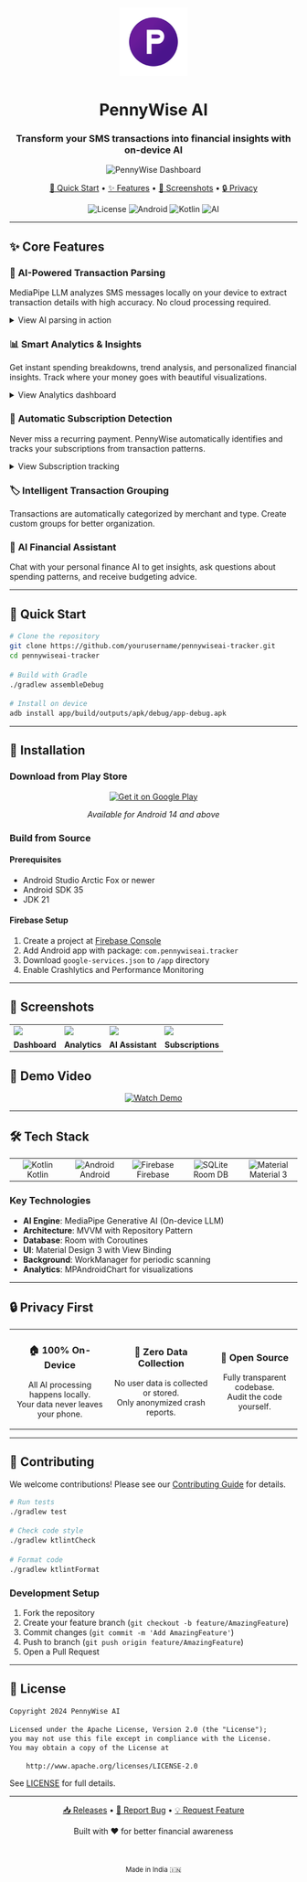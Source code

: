 <div align="center">
  <img src="branding/app-store/ic_launcher_180.png" alt="PennyWise Logo" width="120" height="120">
  
  # PennyWise AI
  
  ### Transform your SMS transactions into financial insights with on-device AI
  
  ![PennyWise Dashboard](screenshots/dashboard.png)
  
  <p align="center">
    <a href="#-quick-start">🚀 Quick Start</a> •
    <a href="#-features">✨ Features</a> •
    <a href="#-screenshots">📸 Screenshots</a> •
    <a href="#-privacy">🔒 Privacy</a>
  </p>
  
  <p align="center">
    <img alt="License" src="https://img.shields.io/badge/license-Apache%202.0-blue">
    <img alt="Android" src="https://img.shields.io/badge/Android-14+-3DDC84?logo=android">
    <img alt="Kotlin" src="https://img.shields.io/badge/Kotlin-1.9.0-7F52FF?logo=kotlin">
    <img alt="AI" src="https://img.shields.io/badge/AI-On--Device-FF6B6B">
  </p>
</div>

---

## ✨ Core Features

### 🤖 **AI-Powered Transaction Parsing**
MediaPipe LLM analyzes SMS messages locally on your device to extract transaction details with high accuracy. No cloud processing required.

<details>
<summary>View AI parsing in action</summary>

![AI Parsing](screenshots/ai.png)
</details>

### 📊 **Smart Analytics & Insights**  
Get instant spending breakdowns, trend analysis, and personalized financial insights. Track where your money goes with beautiful visualizations.

<details>
<summary>View Analytics dashboard</summary>

![Analytics](screenshots/analytics.png)
</details>

### 🔄 **Automatic Subscription Detection**
Never miss a recurring payment. PennyWise automatically identifies and tracks your subscriptions from transaction patterns.

<details>
<summary>View Subscription tracking</summary>

![Subscriptions](screenshots/subscription.png)
</details>

### 🏷️ **Intelligent Transaction Grouping**
Transactions are automatically categorized by merchant and type. Create custom groups for better organization.

### 💬 **AI Financial Assistant**
Chat with your personal finance AI to get insights, ask questions about spending patterns, and receive budgeting advice.

---

## 🚀 Quick Start

```bash
# Clone the repository
git clone https://github.com/yourusername/pennywiseai-tracker.git
cd pennywiseai-tracker

# Build with Gradle
./gradlew assembleDebug

# Install on device
adb install app/build/outputs/apk/debug/app-debug.apk
```

---

## 📱 Installation

### Download from Play Store

<div align="center">
<a href="https://play.google.com/store/apps/details?id=com.pennywiseai.tracker">
<img src="https://img.shields.io/badge/Download_on_Play_Store-414141?style=for-the-badge&logo=google-play&logoColor=white" alt="Get it on Google Play" />
</a>
<p><em>Available for Android 14 and above</em></p>
</div>

### Build from Source

#### Prerequisites
- Android Studio Arctic Fox or newer
- Android SDK 35
- JDK 21

#### Firebase Setup
1. Create a project at [Firebase Console](https://console.firebase.google.com)
2. Add Android app with package: `com.pennywiseai.tracker`
3. Download `google-services.json` to `/app` directory
4. Enable Crashlytics and Performance Monitoring

---

## 📸 Screenshots

<div align="center">
<table>
<tr>
<td><img src="screenshots/dashboard.png" width="200"/></td>
<td><img src="screenshots/analytics.png" width="200"/></td>
<td><img src="screenshots/ai.png" width="200"/></td>
<td><img src="screenshots/subscription.png" width="200"/></td>
</tr>
<tr>
<td align="center"><b>Dashboard</b></td>
<td align="center"><b>Analytics</b></td>
<td align="center"><b>AI Assistant</b></td>
<td align="center"><b>Subscriptions</b></td>
</tr>
</table>
</div>

## 🎥 Demo Video

<div align="center">
  
[![Watch Demo](https://img.shields.io/badge/▶️_Watch_Demo-FF0000?style=for-the-badge)](screenshots/demo.mp4)

</div>

---

## 🛠️ Tech Stack

<table align="center">
<tr>
<td align="center" width="96">
<img src="https://skillicons.dev/icons?i=kotlin" width="48" height="48" alt="Kotlin" />
<br>Kotlin
</td>
<td align="center" width="96">
<img src="https://skillicons.dev/icons?i=android" width="48" height="48" alt="Android" />
<br>Android
</td>
<td align="center" width="96">
<img src="https://skillicons.dev/icons?i=firebase" width="48" height="48" alt="Firebase" />
<br>Firebase
</td>
<td align="center" width="96">
<img src="https://skillicons.dev/icons?i=sqlite" width="48" height="48" alt="SQLite" />
<br>Room DB
</td>
<td align="center" width="96">
<img src="https://skillicons.dev/icons?i=materialui" width="48" height="48" alt="Material" />
<br>Material 3
</td>
</tr>
</table>

### Key Technologies

- **AI Engine**: MediaPipe Generative AI (On-device LLM)
- **Architecture**: MVVM with Repository Pattern
- **Database**: Room with Coroutines
- **UI**: Material Design 3 with View Binding
- **Background**: WorkManager for periodic scanning
- **Analytics**: MPAndroidChart for visualizations

---

## 🔒 Privacy First

<div align="center">
  <table>
    <tr>
      <td align="center">
        <h3>🏠 100% On-Device</h3>
        <p>All AI processing happens locally.<br/>Your data never leaves your phone.</p>
      </td>
      <td align="center">
        <h3>🔐 Zero Data Collection</h3>
        <p>No user data is collected or stored.<br/>Only anonymized crash reports.</p>
      </td>
      <td align="center">
        <h3>📖 Open Source</h3>
        <p>Fully transparent codebase.<br/>Audit the code yourself.</p>
      </td>
    </tr>
  </table>
</div>

---

## 🤝 Contributing

We welcome contributions! Please see our [Contributing Guide](CONTRIBUTING.md) for details.

```bash
# Run tests
./gradlew test

# Check code style
./gradlew ktlintCheck

# Format code
./gradlew ktlintFormat
```

### Development Setup
1. Fork the repository
2. Create your feature branch (`git checkout -b feature/AmazingFeature`)
3. Commit changes (`git commit -m 'Add AmazingFeature'`)
4. Push to branch (`git push origin feature/AmazingFeature`)
5. Open a Pull Request

---

## 📄 License

```
Copyright 2024 PennyWise AI

Licensed under the Apache License, Version 2.0 (the "License");
you may not use this file except in compliance with the License.
You may obtain a copy of the License at

    http://www.apache.org/licenses/LICENSE-2.0
```

See [LICENSE](LICENSE) for full details.

---

<div align="center">
  <p>
    <a href="https://github.com/yourusername/pennywiseai-tracker/releases">📥 Releases</a> •
    <a href="https://github.com/yourusername/pennywiseai-tracker/issues">🐛 Report Bug</a> •
    <a href="https://github.com/yourusername/pennywiseai-tracker/issues">💡 Request Feature</a>
  </p>
  
  <p>Built with ❤️ for better financial awareness</p>
  
  <br/>
  
  <sub>Made in India 🇮🇳</sub>
</div>
